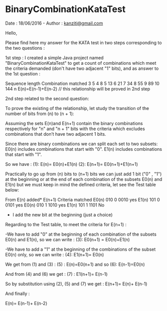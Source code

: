 # BinaryCombinationKataTest
Date : 18/06/2016 - Author : kanziti@gmail.com

Hello,

Please find here my answer for the KATA test in two steps corresponding to the two questions :

1st step :
I created a simple Java project named "BinaryCombinationKataTest" to get a count of combinations
which meet the criteria demanded (don't have two adjacent "1" bits), and as answer to the 1st question :

Sequence length			Combination matched
		3 										5
		4						  				8
		5									   13
		6									   21
		7									   34
		8									   55
		9									   89
		10								  144
		n								E(n)=E(n-1)+E(n-2) // this relationship will be proved in 2nd step

2nd step related to the second question:

To prove the existing of the relationship, let study the transition of the number of bits
from (n) to (n + 1):

Assuming the sets E(n)and E(n+1) contain the binary combinations respectively for  "n" and "n + 1" bits
with the criteria which excludes combinations that don’t have two adjacent 1 bits.

Since there are binary combinations we can split each set to two subsets:
E0(n) includes combinations that start with "0".
E1(n) includes combinations that start with "1".

So we have : 
(1): E(n)= E0(n)+E1(n)
(2): E(n+1)= E0(n+1)+E1(n+1)

Practically to go up from (n) bits to (n+1) bits we can just add 1 bit ("0" , "1") at the beginning
or at the end of each combination of the subsets E0(n) and E1(n) but we must keep in mind the defined
criteria, let see the Test table below: 

From 	E(n)	added*	E(n+1)	Criteria matched
E0(n) 	010		0		0010				yes
E1(n) 	101		0		0101				yes
E0(n) 	010		1		1010				yes
E1(n) 	101		1		1101				No

* I add the new bit at the beginning (just a choice)

Regarding to the Test table, to meet the criteria for E(n+1) :

-We have to add "0" at the beginning of each combination of the subsets E0(n) and E1(n), so we can write :
(3): E0(n+1) = E0(n)+E1(n) 

-We have to add a "1" at the beginning of the combinations of the subset E0(n) only, so we can write :
(4): E1(n+1)= E0(n)

We get from (1) and (3) :
(5) : E(n)=E0(n+1) and so (6): E(n-1)=E0(n)

And from (4) and (6) we get :
(7) : E1(n+1)= E(n-1)

So by substitution using (2), (5) and (7) we get :
E(n+1)= E(n)+ E(n-1)

And finally :

E(n)= E(n-1)+ E(n-2)



